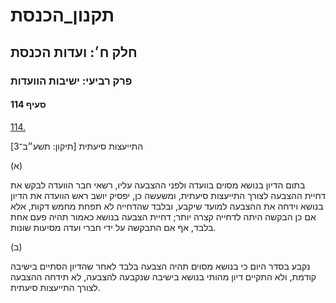 # תקנון_הכנסת

## חלק ח׳: ועדות הכנסת

### פרק רביעי: ישיבות הוועדות

#### סעיף 114

[114.](https://he.wikisource.org/wiki/תקנון_הכנסת#s_yp_114)

התייעצות סיעתית [תיקון: תשע״ב־3]

(א)

בתום הדיון
בנושא מסוים בוועדה ולפני ההצבעה עליו, רשאי חבר הוועדה לבקש את דחיית
ההצבעה לצורך התייעצות סיעתית, ומשעשה כן, יפסיק יושב ראש הוועדה את הדיון
בנושא וידחה את ההצבעה למועד שיקבע, ובלבד שהדחייה לא תפחת מחמש דקות, אלא
אם כן הבקשה היתה לדחייה קצרה יותר; דחיית הצבעה בנושא כאמור תהיה פעם אחת
בלבד, אף אם התבקשה על ידי חברי ועדה מסיעות שונות.

(ב)

נקבע בסדר
היום כי בנושא מסוים תהיה הצבעה בלבד לאחר שהדיון הסתיים בישיבה קודמת, ולא
התקיים דיון מהותי בנושא בישיבה שנקבעה להצבעה, לא תידחה ההצבעה לצורך
התייעצות סיעתית.